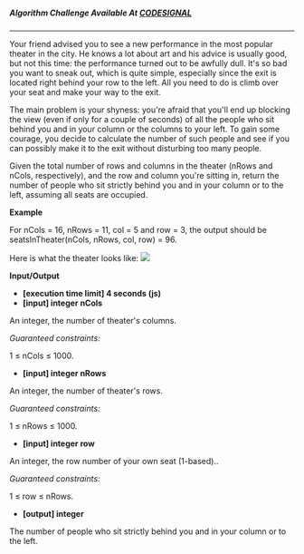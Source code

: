 ##### Algorithm Challenge Available At [CODESIGNAL](https://app.codesignal.com/arcade/code-arcade/intro-gates/bszFiQAog96G9CXKg)

---

Your friend advised you to see a new performance in the most popular theater in the city. He knows a lot about art and his advice is usually good, but not this time: the performance turned out to be awfully dull. It's so bad you want to sneak out, which is quite simple, especially since the exit is located right behind your row to the left. All you need to do is climb over your seat and make your way to the exit.

The main problem is your shyness: you're afraid that you'll end up blocking the view (even if only for a couple of seconds) of all the people who sit behind you and in your column or the columns to your left. To gain some courage, you decide to calculate the number of such people and see if you can possibly make it to the exit without disturbing too many people.

Given the total number of rows and columns in the theater (nRows and nCols, respectively), and the row and column you're sitting in, return the number of people who sit strictly behind you and in your column or to the left, assuming all seats are occupied.

**Example**

For nCols = 16, nRows = 11, col = 5 and row = 3, the output should be
seatsInTheater(nCols, nRows, col, row) = 96.

Here is what the theater looks like:
<img src="https://codefightsuserpics.s3.amazonaws.com/tasks/seatsInTheater/img/example.png?_tm=1491302298590">

**Input/Output**

- **[execution time limit] 4 seconds (js)**
- **[input] integer nCols**

An integer, the number of theater's columns.

_Guaranteed constraints:_

1 ≤ nCols ≤ 1000.

- **[input] integer nRows**

An integer, the number of theater's rows.

_Guaranteed constraints:_

1 ≤ nRows ≤ 1000.

- **[input] integer row**

An integer, the row number of your own seat (1-based)..

_Guaranteed constraints:_

1 ≤ row ≤ nRows.

- **[output] integer**

The number of people who sit strictly behind you and in your column or to the left.
